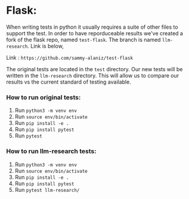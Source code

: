 # Flask:

When writing tests in python it usually requires a suite of other files to support the test. In order to have reporduceable results we've created a fork of the flask repo, named `test-flask`. The branch is named `llm-research`. Link is below,

Link : `https://github.com/sammy-alaniz/test-flask`

The original tests are located in the `test` directory. Our new tests will be written in the `llm-research` directory. This will allow us to compare our results vs the current standard of testing available.


### How to run original tests:

1. Run `python3 -m venv env`
2. Run `source env/bin/activate`
3. Run `pip install -e .`
4. Run `pip install pytest`
5. Run `pytest`


### How to run llm-research tests:

1. Run `python3 -m venv env`
2. Run `source env/bin/activate`
3. Run `pip install -e .`
4. Run `pip install pytest`
5. Run `pytest llm-research/`